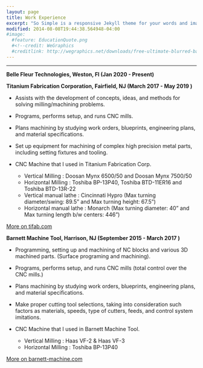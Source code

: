 ```yaml
---
layout: page
title: Work Experience
excerpt: "So Simple is a responsive Jekyll theme for your words and images."
modified: 2014-08-08T19:44:38.564948-04:00
#image:
  #feature: EducationQuote.png 
  #<!--credit: WeGraphics
  #creditlink: http://wegraphics.net/downloads/free-ultimate-blurred-background-pack/ -->
---
```


<!--Looking for a simple, responsive, theme for your Jekyll powered blog? Well look no further. Here be **So Simple Theme**, the follow up to [**Minimal Mistakes**](http://mmistakes.github.io/minimal-mistakes) --- by designer slash illustrator [Michael Rose](http://mademistakes.com).-->

<hr/>

**Belle Fleur Technologies, Weston, Fl (Jan 2020 - Present)**


  
**Titanium Fabrication Corporation, Fairfield, NJ (March 2017 - May 2019 )**
   
   * Assists with the development of concepts, ideas, and methods for solving milling/machining problems.
   * Programs, performs setup, and runs CNC mills.
   * Plans machining by studying work orders, blueprints, engineering plans, and material specifications.
   * Set up equipment for machining of complex high precision metal parts, including setting fixtures and tooling.
   
   
   * CNC Machine that I used in Titanium Fabrication Corp.   
  
      * Vertical Milling : Doosan Mynx 6500/50 and Doosan Mynx 7500/50
      * Horizontal Milling : Toshiba BP-13P40, Toshiba BTD-11ER16 and Toshiba BTD-13R-22
      * Vertical manual lathe : Cincinnati Hypro (Max turning diameter/swing: 89.5” and Max turning height: 67.5”)
      * Horizontal manual lathe : Monarch (Max turning diameter: 40” and Max turning length b/w centers: 446”)
      

<a markdown="0" href="https://www.tifab.com/" class="btn">More on tifab.com</a>


**Barnett Machine Tool, Harrison, NJ (September 2015 - March 2017 )**
   
   * Programming, setting up and machining of NC blocks and various 3D machined parts. (Surface programing and machining).
   * Programs, performs setup, and runs CNC mills (total control over the CNC mills.)
   * Plans machining by studying work orders, blueprints, engineering plans, and material specifications.
   * Make proper cutting tool selections, taking into consideration such factors as materials, speeds, type of cutters, feeds, and control system imitations.
   
   * CNC Machine that I used in Barnett Machine Tool.
      
      * Vertical Milling : Haas VF-2 & Haas VF-3
      * Horizontal Milling : Toshiba BP-13P40
          
      
<a markdown="0" href="https://www.barnett-machine.com/" class="btn">More on barnett-machine.com</a>      
      
  


[^1]: Example: *domain.com/category-name/post-title*
